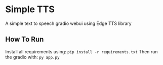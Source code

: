 # Simple TTS
A simple text to speech gradio webui using Edge TTS library

## How To Run
Install all requirements using:
`pip install -r requirements.txt`
Then run the gradio with:
`py app.py`